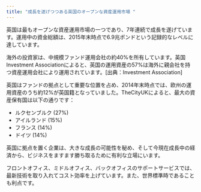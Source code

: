 ```yaml
---
title: "成長を遂げつつある英国のオープンな資産運用市場 "
---
```

英国は最もオープンな資産運用市場の一つであり、7年連続で成長を遂げています。運用中の資金総額は、2015年末時点で6.9兆ポンドという記録的なレベルに達しています。

海外の投資家は、中規模ファンド運用会社の約40%を所有しています。英国Investment Associationによると、英国の運用資産の57%は海外に親会社を持つ資産運用会社により運用されています。[出典：Investment Association]

英国はファンドの拠点として重要な位置を占め、2014年末時点では、欧州の運用資産のうち約12%が英国籍となっていました。TheCityUKによると、最大の資産保有国は以下の通りです：

- ルクセンブルク (27%)
- アイルランド (15%)
- フランス (14%)
- ドイツ (14%)
 
英国に拠点を置く企業は、大きな成長の可能性を秘め、そして今現在成長中の経済から、ビジネスをますます勝ち取るために有利な立場にいます。

フロントオフィス、ミドルオフィス、バックオフィスのサポートサービスでは、最新技術を取り入れてコスト効率を上げています。また、世界標準時であることも利点です。
